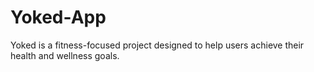 # Yoked-App
Yoked is a fitness-focused project designed to help users achieve their health and wellness goals.
